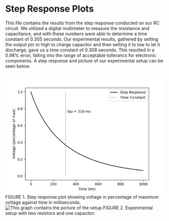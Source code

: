 #  Step Response Plots
This file contains the results from the step response conducted on our RC circuit. We utilized a digital multimeter to measure the resistance and capacitance, and with these numbers were able to determine a time constant of 0.305 seconds. Our experimental results, gathered by setting the output pin to high to charge capacitor and then setting it to low to let it discharge, gave us a time constant of 0.308 seconds. This resulted in a 0.98% error, falling into the range of acceptable tollerancs for electronic components. A step response and picture of our experimental setup can be seen below.

![This graph contains step responses](https://github.com/jfrabosi/Lab-4/blob/main/src/stepResponseLab4.png)
FIGURE 1. Step response plot showing voltage in percentage of maximum voltage against time in milliseconds.
![This graph contains the picture of the setup](https://github.com/jfrabosi/Lab-4/blob/main/src/Lab4Setup.JPG)
FIGURE 2. Experimental setup with two resistors and one capacitor.
